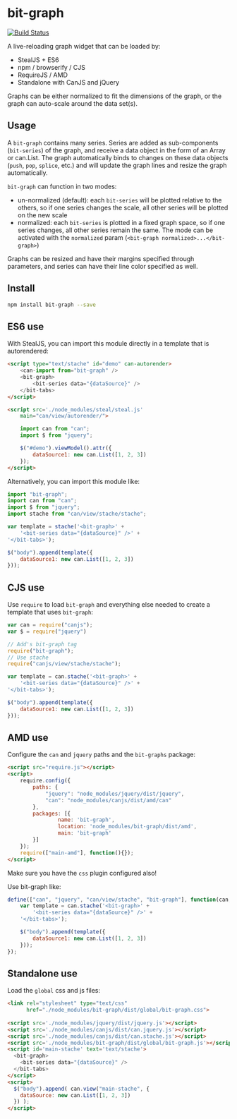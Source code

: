 # bit-graph

[![Build Status](https://travis-ci.org/bitovi-components/bit-graph.svg?branch=master)](https://travis-ci.org/bitovi-components/bit-graph)

A live-reloading graph widget that can be loaded by:

- StealJS + ES6
- npm / browserify / CJS
- RequireJS / AMD
- Standalone with CanJS and jQuery

Graphs can be either normalized to fit the dimensions of the graph, or the graph can auto-scale around the data set(s).

## Usage

A `bit-graph` contains many series. Series are added as sub-components (`bit-series`) of the graph, and receive a data object in the form of an Array or can.List. The graph automatically binds to changes on these data objects (`push`, `pop`, `splice`, etc.) and will update the graph lines and resize the graph automatically.

`bit-graph` can function in two modes:
- un-normalized (default): each `bit-series` will be plotted relative to the others, so if one series changes the scale, all other series will be plotted on the new scale
- normalized: each `bit-series` is plotted in a fixed graph space, so if one series changes, all other series remain the same. The mode can be activated with the `normalized` param (`<bit-graph normalized>...</bit-graph>`)

Graphs can be resized and have their margins specified through parameters, and series can have their line color specified as well.

## Install

```bash
npm install bit-graph --save
```

## ES6 use

With StealJS, you can import this module directly in a template that is autorendered:

```html
<script type="text/stache" id="demo" can-autorender>
	<can-import from="bit-graph" />
	<bit-graph>
		<bit-series data="{dataSource}" />
  	</bit-tabs>
</script>

<script src='./node_modules/steal/steal.js'
	main="can/view/autorender/">

	import can from "can";
	import $ from "jquery";

	$("#demo").viewModel().attr({
		dataSource1: new can.List([1, 2, 3])
	});
</script>

```

Alternatively, you can import this module like:

```js
import "bit-graph";
import can from "can";
import $ from "jquery";
import stache from "can/view/stache/stache";

var template = stache('<bit-graph>' +
	'<bit-series data="{dataSource}" />' +
'</bit-tabs>');

$("body").append(template({
	dataSource1: new can.List([1, 2, 3])
}));

```

## CJS use

Use `require` to load `bit-graph` and everything else
needed to create a template that uses `bit-graph`:

```js
var can = require("canjs");
var $ = require("jquery")

// Add's bit-graph tag
require("bit-graph");
// Use stache
require("canjs/view/stache/stache");

var template = can.stache('<bit-graph>' +
	'<bit-series data="{dataSource}" />' +
'</bit-tabs>');

$("body").append(template({
	dataSource1: new can.List([1, 2, 3])
}));

```

## AMD use

Configure the `can` and `jquery` paths and the `bit-graphs` package:

```html
<script src="require.js"></script>
<script>
	require.config({
	    paths: {
	        "jquery": "node_modules/jquery/dist/jquery",
	        "can": "node_modules/canjs/dist/amd/can"
	    },
	    packages: [{
		    	name: 'bit-graph',
		    	location: 'node_modules/bit-graph/dist/amd',
		    	main: 'bit-graph'
	    }]
	});
	require(["main-amd"], function(){});
</script>
```

Make sure you have the `css` plugin configured also!

Use bit-graph like:

```js
define(["can", "jquery", "can/view/stache", "bit-graph"], function(can, $) {
	var template = can.stache('<bit-graph>' +
		'<bit-series data="{dataSource}" />' +
	'</bit-tabs>');

	$("body").append(template({
		dataSource1: new can.List([1, 2, 3])
	}));
});
```

## Standalone use

Load the `global` css and js files:

```html
<link rel="stylesheet" type="text/css" 
      href="./node_modules/bit-graph/dist/global/bit-graph.css">
      
<script src='./node_modules/jquery/dist/jquery.js'></script>
<script src='./node_modules/canjs/dist/can.jquery.js'></script>
<script src='./node_modules/canjs/dist/can.stache.js'></script>
<script src='./node_modules/bit-graph/dist/global/bit-graph.js'></script>
<script id='main-stache' text='text/stache'>
  <bit-graph>
    <bit-series data="{dataSource}" />
  </bit-tabs>
</script>
<script>
  $("body").append( can.view("main-stache", {
  	dataSource: new can.List([1, 2, 3])
  }) );
</script>
```
